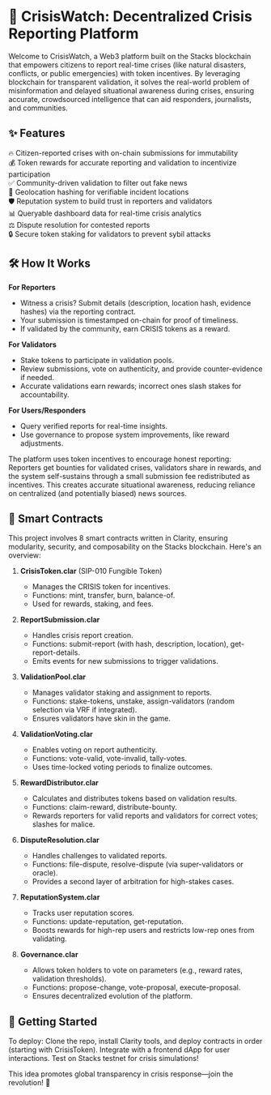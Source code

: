 # 🚨 CrisisWatch: Decentralized Crisis Reporting Platform

Welcome to CrisisWatch, a Web3 platform built on the Stacks blockchain that empowers citizens to report real-time crises (like natural disasters, conflicts, or public emergencies) with token incentives. By leveraging blockchain for transparent validation, it solves the real-world problem of misinformation and delayed situational awareness during crises, ensuring accurate, crowdsourced intelligence that can aid responders, journalists, and communities.

## ✨ Features

🔥 Citizen-reported crises with on-chain submissions for immutability  
💰 Token rewards for accurate reporting and validation to incentivize participation  
✅ Community-driven validation to filter out fake news  
📍 Geolocation hashing for verifiable incident locations  
🛡️ Reputation system to build trust in reporters and validators  
📊 Queryable dashboard data for real-time crisis analytics  
⚖️ Dispute resolution for contested reports  
🔒 Secure token staking for validators to prevent sybil attacks  

## 🛠 How It Works

**For Reporters**  
- Witness a crisis? Submit details (description, location hash, evidence hashes) via the reporting contract.  
- Your submission is timestamped on-chain for proof of timeliness.  
- If validated by the community, earn CRISIS tokens as a reward.  

**For Validators**  
- Stake tokens to participate in validation pools.  
- Review submissions, vote on authenticity, and provide counter-evidence if needed.  
- Accurate validations earn rewards; incorrect ones slash stakes for accountability.  

**For Users/Responders**  
- Query verified reports for real-time insights.  
- Use governance to propose system improvements, like reward adjustments.  

The platform uses token incentives to encourage honest reporting: Reporters get bounties for validated crises, validators share in rewards, and the system self-sustains through a small submission fee redistributed as incentives. This creates accurate situational awareness, reducing reliance on centralized (and potentially biased) news sources.

## 📜 Smart Contracts

This project involves 8 smart contracts written in Clarity, ensuring modularity, security, and composability on the Stacks blockchain. Here's an overview:

1. **CrisisToken.clar** (SIP-010 Fungible Token)  
   - Manages the CRISIS token for incentives.  
   - Functions: mint, transfer, burn, balance-of.  
   - Used for rewards, staking, and fees.

2. **ReportSubmission.clar**  
   - Handles crisis report creation.  
   - Functions: submit-report (with hash, description, location), get-report-details.  
   - Emits events for new submissions to trigger validations.

3. **ValidationPool.clar**  
   - Manages validator staking and assignment to reports.  
   - Functions: stake-tokens, unstake, assign-validators (random selection via VRF if integrated).  
   - Ensures validators have skin in the game.

4. **ValidationVoting.clar**  
   - Enables voting on report authenticity.  
   - Functions: vote-valid, vote-invalid, tally-votes.  
   - Uses time-locked voting periods to finalize outcomes.

5. **RewardDistributor.clar**  
   - Calculates and distributes tokens based on validation results.  
   - Functions: claim-reward, distribute-bounty.  
   - Rewards reporters for valid reports and validators for correct votes; slashes for malice.

6. **DisputeResolution.clar**  
   - Handles challenges to validated reports.  
   - Functions: file-dispute, resolve-dispute (via super-validators or oracle).  
   - Provides a second layer of arbitration for high-stakes cases.

7. **ReputationSystem.clar**  
   - Tracks user reputation scores.  
   - Functions: update-reputation, get-reputation.  
   - Boosts rewards for high-rep users and restricts low-rep ones from validating.

8. **Governance.clar**  
   - Allows token holders to vote on parameters (e.g., reward rates, validation thresholds).  
   - Functions: propose-change, vote-proposal, execute-proposal.  
   - Ensures decentralized evolution of the platform.

## 🚀 Getting Started

To deploy: Clone the repo, install Clarity tools, and deploy contracts in order (starting with CrisisToken). Integrate with a frontend dApp for user interactions. Test on Stacks testnet for crisis simulations!

This idea promotes global transparency in crisis response—join the revolution! 🚀